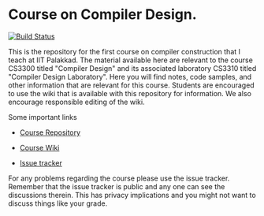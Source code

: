 # Course on Compiler Design.

[![Build Status][status]](https://app.shippable.com/bitbucket/piyush-kurur/compilers)

This is the repository for the first course on compiler construction
that I teach at IIT Palakkad. The material available here are relevant
to the course CS3300 titled "Compiler Design" and its associated
laboratory CS3310 titled "Compiler Design Laboratory". Here you will
find notes, code samples, and other information that are relevant for
this course. Students are encouraged to use the wiki that is available
with this repository for information. We also encourage responsible
editing of the wiki.

Some important links

* [Course Repository]

* [Course Wiki]

* [Issue tracker]

For any problems regarding the course please use the issue
tracker. Remember that the issue tracker is public and any one can see
the discussions therein. This has privacy implications and you might
not want to discuss things like your grade.



[status]: <https://api.shippable.com/projects/59800285202dac07006dad2e/badge?branch=master> "Build Status"
[Course Repository]: <https://bitbucket.org/piyush-kurur/compilers>
[Course Wiki]:       <https://bitbucket.org/piyush-kurur/compilers/wiki/Home>
[Issue tracker]:     <https://bitbucket.org/piyush-kurur/compilers/issues>
